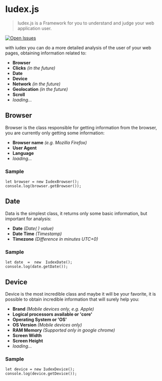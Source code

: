 # Iudex.js

> Iudex.js is a Framework for you to understand and judge your web
> application user.

[ ![Open Issues](https://img.shields.io/github/issues-raw/matthsena/iudex-js.svg)](https://github.com/matthsena/iudex-js/issues)

with iudex you can do a more detailed analysis of the user of your web pages, obtaining information related to:

- **Browser**
- **Clicks** *(in the future)*
 - **Date**
 - **Device** 
 - **Network** *(in the future)*
 - **Geolocation** *(in the future)*
 - **Scroll**
 - *loading...*

## Browser
Browser is the class responsible for getting information from the browser, you are currently only getting some information:
- **Browser name** *(e.g. Mozilla Firefox)*
- **User Agent**
- **Language** 
- *loading...*

### Sample

    let browser = new IudexBrowser();
    console.log(browser.getBrowser());

## Date

Data is the simplest class, it returns only some basic information, but important for analysis:

- **Date** *(Date( ) value)*
- **Date Time** *(Timestamp)*
- **Timezone** *(Difference in minutes UTC+0)* 

### Sample

    let date  =  new  IudexDate();
    console.log(date.getDate());


## Device

Device is the most incredible class and maybe it will be your favorite, it is possible to obtain incredible information that will surely help you:

- **Brand** *(Mobile devices only, e.g. Apple)*
- **Logical processors available  or 'core'** 
- **Operating System or 'OS'**
- **OS Version** *(Mobile devices only)*
- **RAM Memory** *(Supported only in google chrome)*
- **Screen Width**
- **Screen Height**
- *loading...*

### Sample

    let device = new IudexDevice();
    console.log(device.getDevice());
